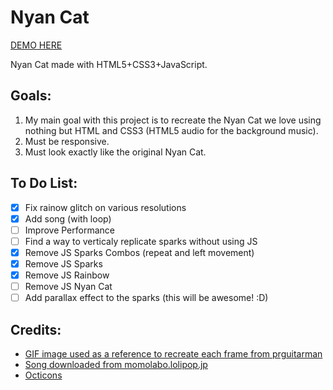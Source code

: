 Nyan Cat
========

[DEMO HERE](http://cristurm.github.io/nyan-cat/)

Nyan Cat made with HTML5+CSS3+JavaScript.

Goals:
------

1. My main goal with this project is to recreate the Nyan Cat we love using nothing but HTML and CSS3 (HTML5 audio for the background music).
3. Must be responsive.
4. Must look exactly like the original Nyan Cat.

To Do List:
-----------

- [x] Fix rainow glitch on various resolutions
- [x] Add song (with loop)
- [ ] Improve Performance
- [ ] Find a way to verticaly replicate sparks without using JS
- [x] Remove JS Sparks Combos (repeat and left movement)
- [x] Remove JS Sparks
- [x] Remove JS Rainbow
- [ ] Remove JS Nyan Cat
- [ ] Add parallax effect to the sparks (this will be awesome! :D)

Credits:
--------

- [GIF image used as a reference to recreate each frame from prguitarman](http://www.prguitarman.com/?id=348)
- [Song downloaded from momolabo.lolipop.jp](http://momolabo.lolipop.jp/nyancatsong/Nyan/Nyanyanyanyanyanyanya%21.html)
- [Octicons](https://octicons.github.com/)
